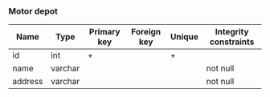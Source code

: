 ### Motor depot


|Name|Type|Primary key|Foreign key|Unique|Integrity constraints|
|--- |----|-----------|-----------|------|---------------------|
|id|int|+||+||
|name|varchar||||not null|
|address|varchar||||not null|
